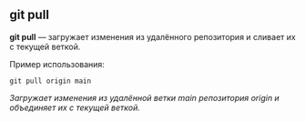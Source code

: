 ## git pull

**git pull** — загружает изменения из удалённого репозитория и сливает их с текущей веткой.

Пример использования:
```bash=
git pull origin main
```
*Загружает изменения из удалённой ветки main репозитория origin и объединяет их с текущей веткой.*